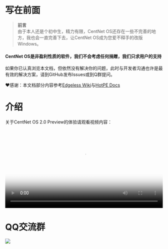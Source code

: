 # 写在前面
><strong>前言</strong><br>
>由于本人还是个初中生，精力有限，CentNet OS还存在一些不完善的地方，我也会一直完善下去，让CentNet OS成为您爱不释手的改版Windows。

#### <p>CentNet OS是非盈利性质的软件，我们不会考虑任何捐赠，我们只求用户的支持</p>

如果你已认真浏览本文档，但依然没有解决你的问题，此时与开发者沟通也许是最有效的解决方案，请到GitHub发布Issues或到Q群提问。

❤️感谢：本文档部分内容参考<a href="https://wiki.edgeless.top/v2/" target="_blank" rel="noreferrer">Edgeless Wiki</a>与<a href="https://docs.hotpe.top/" target="_blank" rel="noreferrer">HotPE Docs</a>

# 介绍
关于CentNet OS 2.0 Preview的体验请观看视频内容：

<video src="/cnos.mp4" style="width: 100%;" controls="controls" poster="/cnos.png"></video>

# QQ交流群

![](/qq.png)
